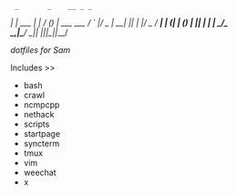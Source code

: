 
     _       _    __ _ _           
  __| | ___ | |_ / _(_) | ___  ___ 
 / _` |/ _ \| __| |_| | |/ _ \/ __|
| (_| | (_) | |_|  _| | |  __/\__ \
 \__,_|\___/ \__|_| |_|_|\___||___/

*dotfiles for Sam*

Includes >>
* bash
* crawl
* ncmpcpp
* nethack
* scripts
* startpage
* syncterm
* tmux
* vim
* weechat
* x
